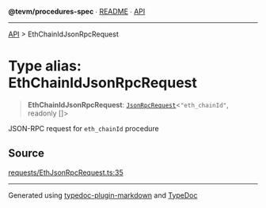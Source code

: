 **@tevm/procedures-spec** ∙ [README](../README.md) ∙ [API](../API.md)

***

[API](../API.md) > EthChainIdJsonRpcRequest

# Type alias: EthChainIdJsonRpcRequest

> **EthChainIdJsonRpcRequest**: [`JsonRpcRequest`](JsonRpcRequest.md)\<`"eth_chainId"`, readonly []\>

JSON-RPC request for `eth_chainId` procedure

## Source

[requests/EthJsonRpcRequest.ts:35](https://github.com/evmts/tevm-monorepo/blob/main/core/procedures-spec/src/requests/EthJsonRpcRequest.ts#L35)

***
Generated using [typedoc-plugin-markdown](https://www.npmjs.com/package/typedoc-plugin-markdown) and [TypeDoc](https://typedoc.org/)
